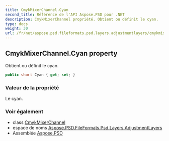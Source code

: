 ```yaml
---
title: CmykMixerChannel.Cyan
second_title: Référence de l'API Aspose.PSD pour .NET
description: CmykMixerChannel propriété. Obtient ou définit le cyan.
type: docs
weight: 30
url: /fr/net/aspose.psd.fileformats.psd.layers.adjustmentlayers/cmykmixerchannel/cyan/
---
```

## CmykMixerChannel.Cyan property

Obtient ou définit le cyan.

```csharp
public short Cyan { get; set; }
```

### Valeur de la propriété

Le cyan.

### Voir également

* class [CmykMixerChannel](../)
* espace de noms [Aspose.PSD.FileFormats.Psd.Layers.AdjustmentLayers](../../cmykmixerchannel/)
* Assemblée [Aspose.PSD](../../../)


